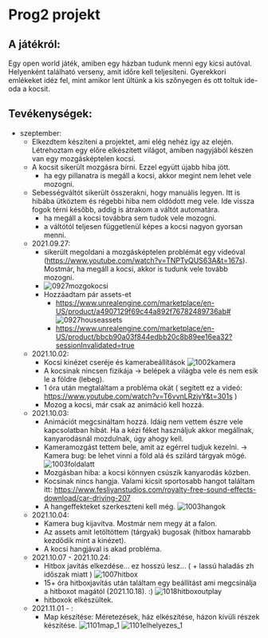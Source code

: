 # Prog2 projekt
## A játékról:
Egy open world játék, amiben egy házban tudunk menni egy kicsi autóval. Helyenként található verseny, amit időre kell teljesíteni. Gyerekkori emlékeket idéz fel, mint amikor lent ültünk a kis szőnyegen és ott toltuk ide-oda a kocsit.

## Tevékenységek:
* szeptember:
    * Elkezdtem készíteni a projektet, ami elég nehéz így az elején. Létrehoztam egy előre elkészített világot, amiben nagyjából készen van egy mozgásképtelen kocsi.
    * A kocsit sikerült mozgásra bírni. Ezzel együtt újabb hiba jött.
        * ha egy pillanatra is megáll a kocsi, akkor megint nem lehet vele mozogni.
    * Sebességváltót sikerült összerakni, hogy manuális legyen. Itt is hibába ütköztem és régebbi hiba nem oldódott meg vele. Ide vissza fogok térni később, addig is átrakom a váltót automatára.
        * ha megáll a kocsi továbbra sem tudok vele mozogni.
        * a váltótól teljesen függetlenül képes a kocsi nagyon gyorsan menni.
    * 2021.09.27:
        * sikerült megoldani a mozgásképtelen problémát egy videóval (https://www.youtube.com/watch?v=TNPTyQUS63A&t=167s). Mostmár, ha megáll a kocsi, akkor is tudunk vele tovább mozogni.
        * ![0927mozgokocsi](https://user-images.githubusercontent.com/71563655/134878946-09a86e6c-41c2-4e75-bd1f-41e4f3c3cfc6.png)
        * Hozzáadtam pár assets-et
            * https://www.unrealengine.com/marketplace/en-US/product/a4907129f69c44a892f76782489736ab#
            ![0927houseassets](https://user-images.githubusercontent.com/71563655/134886117-fcd69fc9-8c3b-4bc5-93bd-02e9a6f9ca4c.png)
            * https://www.unrealengine.com/marketplace/en-US/product/bbcb90a03f844edbb20c8b89ee16ea32?sessionInvalidated=true
    * 2021.10.02:
        * Kocsi kinézet cseréje és kamerabeállítások
        ![1002kamera](https://user-images.githubusercontent.com/71563655/135724911-d813830b-1614-47fe-9c19-33fd7d851246.png)
        * A kocsinak nincsen fizikája -> belépek a világba vele és nem esik le a földre (lebeg).
        * 1 óra után megtaláltam a probléma okát ( segített ez a videó: https://www.youtube.com/watch?v=T6vvnLRzjvY&t=301s )
        * Mozog a kocsi, már csak az animáció kell hozzá.
    * 2021.10.03:
        * Animációt megcsináltam hozzá. Idáig nem vettem észre vele kapcsolatban hibát. Ha a kézi féket használjuk akkor megállnak, kanyarodásnál mozdulnak, úgy ahogy kell.
        * Kameramozgást tettem bele, amit az egérrel tudjuk kezelni. -> Kamera bug: be lehet vinni a föld alá és szilárd tárgyak mögé.
        ![1003foldalatt](https://user-images.githubusercontent.com/71563655/135762745-da501ea0-f870-492c-8736-a2fda1c4df94.png)
        * Mozgásban hiba: a kocsi könnyen csúszik kanyarodás közben.
        * Kocsinak nincs hangja. Valami kicsit sportosabb hangot találtam itt: https://www.fesliyanstudios.com/royalty-free-sound-effects-download/car-driving-207
        * A hangeffekteket szerkeszteni kell még.
        ![1003hangok](https://user-images.githubusercontent.com/71563655/135768269-fc1ba828-b8ee-43b6-afd1-940ff04a3e73.png)
    * 2021.10.04:
        * Kamera bug kijavítva. Mostmár nem megy át a falon.
        * Az assets amit letöltöttem (tárgyak) bugosak (hitbox hamarabb kezdődik mint a kinézet).
        * A kocsi hangjával is akad probléma.
    * 2021.10.07 - 2021.10.24:
        * Hitbox javítás elkezdése... ez hosszú lesz... ( + lassú haladás zh időszak miatt )
        ![1007hitbox](https://user-images.githubusercontent.com/71563655/136452710-f45f4765-32de-4bef-bb8d-94ae80a8b3d6.png)
        * 15+ óra hitboxjavítás után találtam egy beállítást ami megcsinálja a hitboxot magától (2021.10.18). :)
        ![1018hitboxoutplay](https://user-images.githubusercontent.com/71563655/137687403-749c6c6c-c038-47e7-8e23-de0a3bb03ecb.png)
        * hitboxok elkészültek.
    * 2021.11.01 - :
        *  Map készítése: Méretezések, ház elkészítése, házon kívüli részek készítése.
        ![1101map_1](https://user-images.githubusercontent.com/71563655/139710007-6384de7a-2d5b-42f8-beee-9dc5208e2a04.png)
        ![1101elhelyezes_1](https://user-images.githubusercontent.com/71563655/139720065-6b8b46fc-2477-423f-b236-836f04b83c01.png)



        

